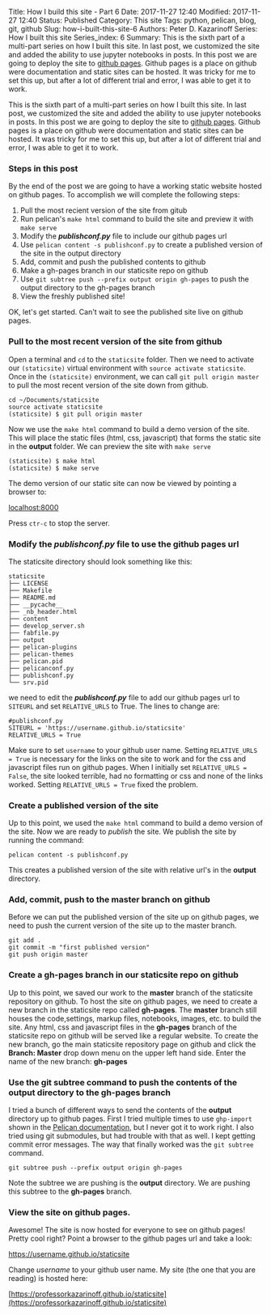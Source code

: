 Title: How I build this site - Part 6
Date: 2017-11-27 12:40
Modified: 2017-11-27 12:40
Status: Published
Category: This site
Tags: python, pelican, blog, git, github
Slug: how-i-built-this-site-6
Authors: Peter D. Kazarinoff
Series: How I built this site
Series_index: 6
Summary: This is the sixth part of a multi-part series on how I built this site. In last post, we customized the site and added the ability to use jupyter notebooks in posts.  In this post we are going to deploy the site to [github pages](https://pages.github.com/). Github pages is a place on github were documentation and static sites can be hosted. It was tricky for me to set this up, but after a lot of different trial and error, I was able to get it to work.

This is the sixth part of a multi-part series on how I built this site. In last post, we customized the site and added the ability to use jupyter notebooks in posts.  In this post we are going to deploy the site to [github pages](https://pages.github.com/). Github pages is a place on github were documentation and static sites can be hosted. It was tricky for me to set this up, but after a lot of different trial and error, I was able to get it to work.

### Steps in this post

By the end of the post we are going to have a working static website hosted on github pages. To accomplish we will complete the following steps:

1. Pull the most recient version of the site from gitub
2. Run pelican's ```make html``` command to build the site and preview it with ```make serve```
3. Modify the **_publishconf.py_** file to include our github pages url
4. Use ```pelican content -s publishconf.py``` to create a published version of the site in the output directory
5. Add, commit and push the published contents to github
6. Make a gh-pages branch in our staticsite repo on github
7. Use ```git subtree push --prefix output origin gh-pages``` to push the output directory to the gh-pages branch
8. View the freshly published site! 


OK, let's get started. Can't wait to see the published site live on github pages.


### Pull to the most recent version of the site from github

Open a terminal and ```cd``` to the ```staticsite``` folder. Then we need to activate our ```(staticsite)``` virtual environment with ```source activate staticsite```. Once in the ```(staticsite)``` environment, we can call ```git pull origin master``` to pull the most recent version of the site down from github.

```
cd ~/Documents/staticsite
source activate staticsite
(staticsite) $ git pull origin master
```

Now we use the ```make html``` command to build a demo version of the site. This will place the static files (html, css, javascript) that forms the static site in the **output** folder.  We can preview the site with ```make serve```

```
(staticsite) $ make html
(staticsite) $ make serve
```

The demo version of our static site can now be viewed by pointing a browser to:

[localhost:8000](localhost:8000)

Press ```ctr-c``` to stop the server.

### Modify the **_publishconf.py_** file to use the github pages url

The staticsite directory should look something like this:
```
staticsite
├── LICENSE
├── Makefile
├── README.md
├── __pycache__
├── _nb_header.html
├── content
├── develop_server.sh
├── fabfile.py
├── output
├── pelican-plugins
├── pelican-themes
├── pelican.pid
├── pelicanconf.py
├── publishconf.py
└── srv.pid
```
 
we need to edit the **_publishconf.py_** file to add our github pages url to ```SITEURL``` and set ```RELATIVE_URLS``` to True. The lines to change are:

```
#publishconf.py
SITEURL = 'https://username.github.io/staticsite'
RELATIVE_URLS = True
```

Make sure to set ```username``` to your github user name. Setting ```RELATIVE_URLS = True``` is necessary for the links on the site to work and for the css and javascript files run on github pages. When I initially set ```RELATIVE_URLS = False```, the site looked terrible, had no formatting or css and none of the links worked. Setting ```RELATIVE_URLS = True``` fixed the problem.

### Create a published version of the site

Up to this point, we used the ```make html``` command to build a demo version of the site. Now we are ready to _publish_ the site. We publish the site by running the command:

```
pelican content -s publishconf.py
```

This creates a published version of the site with relative url's in the **output** directory. 

### Add, commit, push to the master branch on github

Before we can put the published version of the site up on github pages, we need to push the current version of the site up to the master branch.

```
git add .
git commit -m "first published version"
git push origin master
```

### Create a **gh-pages** branch in our staticsite repo on github

Up to this point, we saved our work to the **master** branch of the staticsite repository on github. To host the site on github pages, we need to create a new branch in the staticsite repo called **gh-pages**. The **master** branch still houses the code,settings, markup files, notebooks, images, etc. to build the site. Any html, css and javascript files in the **gh-pages** branch of the staticsite repo on github will be served like a regular website. To create the new branch, go the main staticsite repository page on github and click the **Branch: Master** drop down menu on the upper left hand side. Enter the name of the new branch: **gh-pages**

### Use the git subtree command to push the contents of the **output** directory to the **gh-pages** branch

I tried a bunch of different ways to send the contents of the **output** directory up to github pages. First I tried multiple times to use ```ghp-import``` shown in the [Pelican documentation](http://docs.getpelican.com/en/stable/tips.html), but I never got it to work right. I also tried using git submodules, but had trouble with that as well. I kept getting commit error messages. The way that finally worked was the ```git subtree``` command. 

```
git subtree push --prefix output origin gh-pages
```

Note the subtree we are pushing is the **output** directory. We are pushing this subtree to the **gh-pages** branch. 

### View the site on github pages.

Awesome! The site is now hosted for everyone to see on github pages! Pretty cool right? Point a browser to the github pages url and take a look:

https://username.github.io/staticsite

Change _username_ to your github user name. My site (the one that you are reading) is hosted here: 

[https://professorkazarinoff.github.io/staticsite](https://professorkazarinoff.github.io/staticsite)
